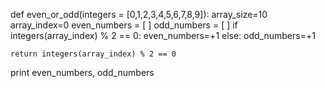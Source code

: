 def even_or_odd(integers = [0,1,2,3,4,5,6,7,8,9]):
  array_size=10
  array_index=0
  even_numbers = [ ]
  odd_numbers = [ ]
    if integers(array_index) % 2 == 0:
        even_numbers=+1
    else:
        odd_numbers=+1
    
    return integers(array_index) % 2 == 0


print even_numbers, odd_numbers